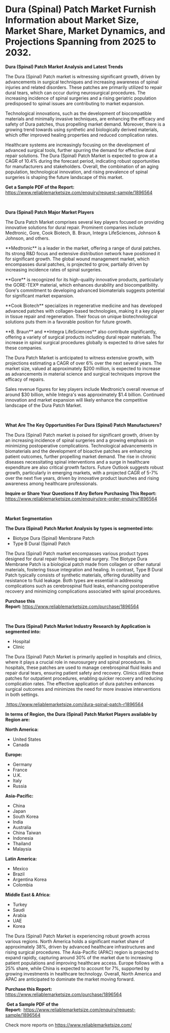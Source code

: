 <p><h1>Dura (Spinal) Patch Market Furnish Information about Market Size, Market Share, Market Dynamics, and Projections Spanning from 2025 to 2032.</h1></p><p><strong>Dura (Spinal) Patch Market Analysis and Latest Trends</strong></p>
<p><p>The Dura (Spinal) Patch market is witnessing significant growth, driven by advancements in surgical techniques and increasing awareness of spinal injuries and related disorders. These patches are primarily utilized to repair dural tears, which can occur during neurosurgical procedures. The increasing incidence of spinal surgeries and a rising geriatric population predisposed to spinal issues are contributing to market expansion.</p><p>Technological innovations, such as the development of biocompatible materials and minimally invasive techniques, are enhancing the efficacy and safety of Dura patches, thus propelling market demand. Moreover, there is a growing trend towards using synthetic and biologically derived materials, which offer improved healing properties and reduced complication rates.</p><p>Healthcare systems are increasingly focusing on the development of advanced surgical tools, further spurring the demand for effective dural repair solutions. The Dura (Spinal) Patch Market is expected to grow at a CAGR of 10.4% during the forecast period, indicating robust opportunities for manufacturers and stakeholders. Overall, the combination of an aging population, technological innovation, and rising prevalence of spinal surgeries is shaping the future landscape of this market.</p></p>
<p><strong>Get a Sample PDF of the Report:&nbsp;</strong> <a href="https://www.reliablemarketsize.com/enquiry/request-sample/1896564?utm_campaign=3182&utm_medium=2&utm_source=Github&utm_content=ia&utm_term=05032025&utm_id=dura-spinal-patch">https://www.reliablemarketsize.com/enquiry/request-sample/1896564</a></p>
<p>&nbsp;</p>
<p><strong>Dura (Spinal) Patch Major Market Players</strong></p>
<p><p>The Dura Patch Market comprises several key players focused on providing innovative solutions for dural repair. Prominent companies include Medtronic, Gore, Cook Biotech, B. Braun, Integra LifeSciences, Johnson & Johnson, and others. </p><p>**Medtronic** is a leader in the market, offering a range of dural patches. Its strong R&D focus and extensive distribution network have positioned it for significant growth. The global wound management market, which encompasses dural patches, is projected to grow, partially driven by increasing incidence rates of spinal surgeries.</p><p>**Gore** is recognized for its high-quality innovative products, particularly the GORE-TEX® material, which enhances durability and biocompatibility. Gore's commitment to developing advanced biomaterials suggests potential for significant market expansion.</p><p>**Cook Biotech** specializes in regenerative medicine and has developed advanced patches with collagen-based technologies, making it a key player in tissue repair and regeneration. Their focus on unique biotechnological solutions puts them in a favorable position for future growth.</p><p>**B. Braun** and **Integra LifeSciences** also contribute significantly, offering a variety of surgical products including dural repair materials. The increase in spinal surgical procedures globally is expected to drive sales for these companies.</p><p>The Dura Patch Market is anticipated to witness extensive growth, with projections estimating a CAGR of over 6% over the next several years. The market size, valued at approximately $200 million, is expected to increase as advancements in material science and surgical techniques improve the efficacy of repairs.</p><p>Sales revenue figures for key players include Medtronic’s overall revenue of around $30 billion, while Integra's was approximately $1.4 billion. Continued innovation and market expansion will likely enhance the competitive landscape of the Dura Patch Market.</p></p>
<p>&nbsp;</p>
<p><strong>What Are The Key Opportunities For Dura (Spinal) Patch Manufacturers?</strong></p>
<p><p>The Dura (Spinal) Patch market is poised for significant growth, driven by an increasing incidence of spinal surgeries and a growing emphasis on minimizing postoperative complications. Technological advancements in biomaterials and the development of bioactive patches are enhancing patient outcomes, further propelling market demand. The rise in chronic diseases necessitating spinal interventions and a surge in healthcare expenditure are also critical growth factors. Future Outlook suggests robust growth, particularly in emerging markets, with a projected CAGR of 5-7% over the next five years, driven by innovative product launches and rising awareness among healthcare professionals.</p></p>
<p><strong>Inquire or Share Your Questions If Any Before Purchasing This Report:</strong> <a href="https://www.reliablemarketsize.com/enquiry/pre-order-enquiry/1896564?utm_campaign=3182&utm_medium=2&utm_source=Github&utm_content=ia&utm_term=05032025&utm_id=dura-spinal-patch">https://www.reliablemarketsize.com/enquiry/pre-order-enquiry/1896564</a></p>
<p>&nbsp;</p>
<p><strong>Market Segmentation</strong></p>
<p><strong>The Dura (Spinal) Patch Market Analysis by types is segmented into:</strong></p>
<p><ul><li>Biotype Dura (Spinal) Membrane Patch</li><li>Type B Dural (Spinal) Patch</li></ul></p>
<p><p>The Dura (Spinal) Patch market encompasses various product types designed for dural repair following spinal surgery. The Biotype Dura Membrane Patch is a biological patch made from collagen or other natural materials, fostering tissue integration and healing. In contrast, Type B Dural Patch typically consists of synthetic materials, offering durability and resistance to fluid leakage. Both types are essential in addressing complications such as cerebrospinal fluid leaks, enhancing postoperative recovery and minimizing complications associated with spinal procedures.</p></p>
<p><strong>Purchase this Report:&nbsp;</strong><a href="https://www.reliablemarketsize.com/purchase/1896564?utm_campaign=3182&utm_medium=2&utm_source=Github&utm_content=ia&utm_term=05032025&utm_id=dura-spinal-patch">https://www.reliablemarketsize.com/purchase/1896564</a></p>
<p>&nbsp;</p>
<p><strong>The Dura (Spinal) Patch Market Industry Research by Application is segmented into:</strong></p>
<p><ul><li>Hospital</li><li>Clinic</li></ul></p>
<p><p>The Dura (Spinal) Patch Market is primarily applied in hospitals and clinics, where it plays a crucial role in neurosurgery and spinal procedures. In hospitals, these patches are used to manage cerebrospinal fluid leaks and repair dural tears, ensuring patient safety and recovery. Clinics utilize these patches for outpatient procedures, enabling quicker recovery and reducing complication rates. The effective application of dura patches enhances surgical outcomes and minimizes the need for more invasive interventions in both settings.</p></p>
<p><a href="https://www.reliablemarketsize.com/dura-spinal-patch-r1896564?utm_campaign=3182&utm_medium=2&utm_source=Github&utm_content=ia&utm_term=05032025&utm_id=dura-spinal-patch">&nbsp;https://www.reliablemarketsize.com/dura-spinal-patch-r1896564</a></p>
<p><strong>In terms of Region, the Dura (Spinal) Patch Market Players available by Region are:</strong></p>
<p>
    <p> <strong> North America: </strong>
        <ul>
            <li>United States</li>
            <li>Canada</li>
        </ul>
        </p> 
    <p> <strong> Europe: </strong>
        <ul>
            <li>Germany</li>
            <li>France</li>
            <li>U.K.</li>
            <li>Italy</li>
            <li>Russia</li>
        </ul>
        </p> 
    <p> <strong> Asia-Pacific: </strong>
        <ul>
            <li>China</li>
            <li>Japan</li>
            <li>South Korea</li>
            <li>India</li>
            <li>Australia</li>
            <li>China Taiwan</li>
            <li>Indonesia</li>
            <li>Thailand</li>
            <li>Malaysia</li>
        </ul>
        </p> 
    <p> <strong> Latin America: </strong>
        <ul>
            <li>Mexico</li>
            <li>Brazil</li>
            <li>Argentina Korea</li>
            <li>Colombia</li>
        </ul>
        </p> 
    <p> <strong> Middle East & Africa: </strong>
        <ul>
            <li>Turkey</li>
            <li>Saudi</li>
            <li>Arabia</li>
            <li>UAE</li>
            <li>Korea</li>
        </ul>
    </p>
    </p>
<p><p>The Dura (Spinal) Patch Market is experiencing robust growth across various regions. North America holds a significant market share of approximately 38%, driven by advanced healthcare infrastructures and rising surgical procedures. The Asia-Pacific (APAC) region is projected to expand rapidly, capturing around 30% of the market due to increasing patient populations and improving healthcare access. Europe follows with a 25% share, while China is expected to account for 7%, supported by growing investments in healthcare technology. Overall, North America and APAC are anticipated to dominate the market moving forward.</p></p>
<p><strong>Purchase this Report: </strong><a href="https://www.reliablemarketsize.com/purchase/1896564?utm_campaign=3182&utm_medium=2&utm_source=Github&utm_content=ia&utm_term=05032025&utm_id=dura-spinal-patch">https://www.reliablemarketsize.com/purchase/1896564</a></p>
<p>&nbsp;<strong>Get a Sample PDF of the Report:&nbsp;&nbsp;</strong><a href="https://www.reliablemarketsize.com/enquiry/request-sample/1896564?utm_campaign=3182&utm_medium=2&utm_source=Github&utm_content=ia&utm_term=05032025&utm_id=dura-spinal-patch">https://www.reliablemarketsize.com/enquiry/request-sample/1896564</a></p>
<p><strong></strong></p>
<p>Check more reports on <a href="https://www.reliablemarketsize.com/?utm_campaign=3182&utm_medium=2&utm_source=Github&utm_content=ia&utm_term=05032025&utm_id=dura-spinal-patch">https://www.reliablemarketsize.com/</a></p>